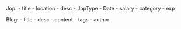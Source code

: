 Jop:
    - title
    - location
    - desc
    - JopType
    - Date
    - salary
    - category
    - exp

Blog:
    - title
    - desc
    - content
    - tags
    - author